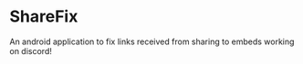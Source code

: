 # ShareFix

An android application to fix links received from sharing to embeds working on discord!
